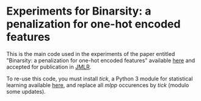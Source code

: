 # Experiments for Binarsity: a penalization for one-hot encoded features

This is the main code used in the experiments of the paper entitled "Binarsity: a penalization for one-hot encoded features" 
available [here](https://arxiv.org/abs/1703.08619) and accepted for publication in [JMLR](http://www.jmlr.org/). 

To re-use this code, you must install _tick_, a Python 3 module for statistical learning available [here](https://x-datainitiative.github.io/tick/), and replace all _mlpp_ occurences by _tick_ (modulo some updates). 
